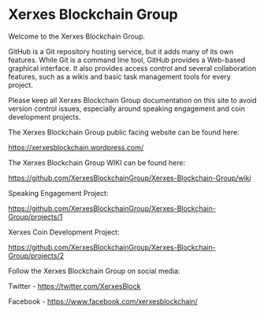# Xerxes Blockchain Group
Welcome to the Xerxes Blockchain Group.

GitHub is a Git repository hosting service, but it adds many of its own features. While Git is a command line tool, GitHub provides a Web-based graphical interface. It also provides access control and several collaboration features, such as a wikis and basic task management tools for every project.

Please keep all Xerxes Blockchain Group documentation on this site to avoid version control issues, especially around speaking engagement and coin development projects.

The Xerxes Blockchain Group public facing website can be found here:

https://xerxesblockchain.wordpress.com/

The Xerxes Blockchain Group WIKI can be found here:

https://github.com/XerxesBlockchainGroup/Xerxes-Blockchain-Group/wiki

Speaking Engagement Project:

https://github.com/XerxesBlockchainGroup/Xerxes-Blockchain-Group/projects/1

Xerxes Coin Development Project:

https://github.com/XerxesBlockchainGroup/Xerxes-Blockchain-Group/projects/2

Follow the Xerxes Blockchain Group on social media:

Twitter - https://twitter.com/XerxesBlock

Facebook - https://www.facebook.com/xerxesblockchain/

